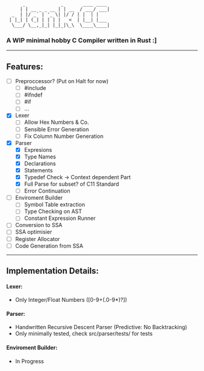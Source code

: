 ```
      _             _       ____ ____ 
     | | __ _ _ __ | | __  / ___/ ___|
  _  | |/ _` | '_ \| |/ / | |  | |    
 | |_| | (_| | | | |   <  | |__| |___ 
  \___/ \__,_|_| |_|_|\_\  \____\____|

```
### A WIP minimal hobby C Compiler written in Rust :]

---

## Features:

- [ ] Preproccessor? (Put on Halt for now)
  - [ ] #include
  - [ ] #ifndef
  - [ ] #if
  - [ ] ...
- [x] Lexer
  - [ ] Allow Hex Numbers & Co.
  - [ ] Sensible Error Generation
  - [ ] Fix Column Number Generation
- [x] Parser
  - [x] Expresions
  - [x] Type Names
  - [x] Declarations
  - [x] Statements
  - [x] Typedef Check -> Context dependent Part
  - [x] Full Parse for subset? of C11 Standard
  - [ ] Error Continuation
- [ ] Enviroment Builder
  - [ ] Symbol Table extraction
  - [ ] Type Checking on AST
  - [ ] Constant Expression Runner
- [ ] Conversion to SSA
- [ ] SSA optimisier
- [ ] Register Allocator
- [ ] Code Generation from SSA

---

## Implementation Details:

#### Lexer:
  - Only Integer/Float Numbers ([0-9+(.0-9*)?])


#### Parser:
  - Handwritten Recursive Descent Parser (Predictive: No Backtracking)
  - Only minimally tested, check src/parser/tests/ for tests


#### Enviroment Builder:
  - In Progress